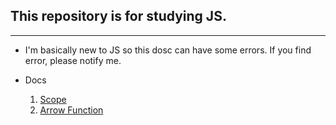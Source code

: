 ## This repository is for studying JS.

---

- I'm basically new to JS so this dosc can have some errors. If you find error, please notify me. 

- Docs 
	1. [Scope](/docs/01.md)
	1. [Arrow Function](/docs/02.md)

